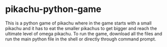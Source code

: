 # pikachu-python-game
This is a python game of pikachu where in the game starts with a small pikachu and it has to eat the smaller pikachus to get bigger and reach the ultimate level of omega pikachu.
To run the game, download all the files and run the main python file in the shell or directly through command prompt.
